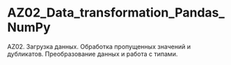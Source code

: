 # AZ02_Data_transformation_Pandas_NumPy
 AZ02. Загрузка данных. Обработка пропущенных значений и дубликатов. Преобразование данных и работа с типами.
